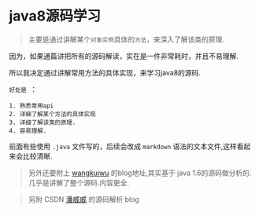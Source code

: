 ﻿# java8源码学习


> 主要是通过讲解某个`对象实例`具体的`方法`，来深入了解该类的原理.

因为，如果通篇讲把所有的源码解读，实在是一件非常耗时，并且不易理解.

所以我决定通过讲解常用方法的具体实现，来学习java8的源码.

`好处是 `：

    1. 熟悉常用api
    2. 详细了解某个方法的具体实现
    3. 详细了解该类的原理.
    4. 容易理解.

前面有些使用 `.java` 文件写的，后续会改成 `markdown` 语法的文本文件,这样看起来会比较清晰.


> 另外还要附上 [wangkuiwu][1] 的blog地址,其实基于 java 1.6的源码做分析的.几乎是讲解了整个源码.内容更全.

> 另附 CSDN [潘威威][2] 的源码解析 blog



        
        
            

        


  [1]: http://wangkuiwu.github.io
  [2]: http://blog.csdn.net/panweiwei1994